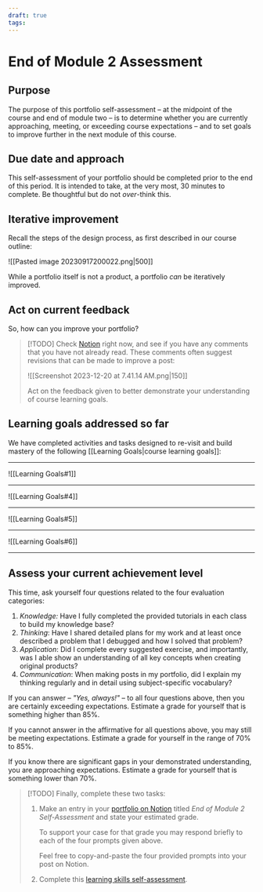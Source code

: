 ```yaml
---
draft: true
tags:
---
```

# End of Module 2 Assessment

## Purpose

The purpose of this portfolio self-assessment – at the midpoint of the course and end of module two – is to determine whether you are currently approaching, meeting, or exceeding course expectations – and to set goals to improve further in the next module of this course.

## Due date and approach

This self-assessment of your portfolio should be completed prior to the end of this period. It is intended to take, at the very most, 30 minutes to complete. Be thoughtful but do not *over*-think this.

## Iterative improvement

Recall the steps of the design process, as first described in our course outline:

![[Pasted image 20230917200022.png|500]]

While a portfolio itself is not a product, a portfolio *can* be iteratively improved.

## Act on current feedback

So, how can you improve your portfolio?

> [!TODO]
> Check [Notion](https://notion.so) right now, and see if you have any comments that you have not already read. These comments often suggest revisions that can be made to improve a post:
> 
> ![[Screenshot 2023-12-20 at 7.41.14 AM.png|150]]
> 
> Act on the feedback given to better demonstrate your understanding of course learning goals.

## Learning goals addressed so far

We have completed activities and tasks designed to re-visit and build mastery of the following [[Learning Goals|course learning goals]]:

---

![[Learning Goals#1]]

---

![[Learning Goals#4]]

---

![[Learning Goals#5]]

---

![[Learning Goals#6]]

---

## Assess your current achievement level

This time, ask yourself four questions related to the four evaluation categories:

1. *Knowledge:* Have I fully completed the provided tutorials in each class to build my knowledge base?
2. *Thinking*: Have I shared detailed plans for my work and at least once described a problem that I debugged and how I solved that problem?
3. *Application*: Did I complete every suggested exercise, and importantly, was I able show an understanding of all key concepts when creating original products?
4. *Communication*: When making posts in my portfolio, did I explain my thinking regularly and in detail using subject-specific vocabulary?

If you can answer – *"Yes, always!"* – to all four questions above, then you are certainly exceeding expectations. Estimate a grade for yourself that is something higher than 85%.

If you cannot answer in the affirmative for all questions above, you may still be meeting expectations. Estimate a grade for yourself in the range of 70% to 85%.

If you know there are significant gaps in your demonstrated understanding, you are approaching expectations. Estimate a grade for yourself that is something lower than 70%.

> [!TODO]
> Finally, complete these two tasks:
> 
> 1. Make an entry in your [portfolio on Notion](https://notion.so) titled *End of Module 2 Self-Assessment* and state your estimated grade.
>    
>    To support your case for that grade you may respond briefly to each of the four prompts given above.
>    
>    Feel free to copy-and-paste the four provided prompts into your post on Notion.
>    
> 2. Complete this [learning skills self-assessment](https://docs.google.com/forms/d/e/1FAIpQLSeq0lEtaP35BXWLZmMQUahwEnLUzmynKloX8Cm-zReeNMmu0A/viewform).